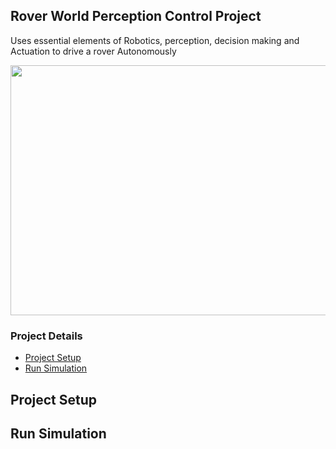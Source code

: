 ## Rover World Perception Control Project
Uses essential elements of Robotics, perception, decision making and Actuation to drive a rover Autonomously

<p align="center">
  <img src="" width="750px" height="400px"/></p>

### Project Details

- [Project Setup](#Project-Setup)
- [Run Simulation](#Run-Simulation)

## Project Setup

## Run Simulation
